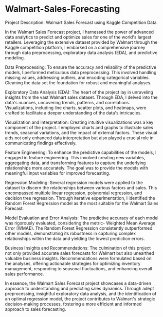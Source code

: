 # Walmart-Sales-Forecasting

Project Description: Walmart Sales Forecast using Kaggle Competition Data

In the Walmart Sales Forecast project, I harnessed the power of advanced data analytics to predict and optimize sales for one of the world's largest retailers. Leveraging the extensive dataset provided by Walmart through the Kaggle competition platform, I embarked on a comprehensive journey through data preprocessing, exploratory data analysis (EDA), and predictive modeling.

Data Preprocessing:
To ensure the accuracy and reliability of the predictive models, I performed meticulous data preprocessing. This involved handling missing values, addressing outliers, and encoding categorical variables. Cleaning the data set the foundation for robust and meaningful analyses.

Exploratory Data Analysis (EDA):
The heart of the project lay in unraveling insights from the vast Walmart sales dataset. Through EDA, I delved into the data's nuances, uncovering trends, patterns, and correlations. Visualizations, including line charts, scatter plots, and heatmaps, were crafted to facilitate a deeper understanding of the data's intricacies.

Visualization and Interpretation:
Creating intuitive visualizations was a key component of the project. I employed charts and graphs to illustrate sales trends, seasonal variations, and the impact of external factors. These visual aids not only enhanced data interpretation but also played a crucial role in communicating findings effectively.

Feature Engineering:
To enhance the predictive capabilities of the models, I engaged in feature engineering. This involved creating new variables, aggregating data, and transforming features to capture the underlying relationships more accurately. The goal was to provide the models with meaningful input variables for improved forecasting.

Regression Modeling:
Several regression models were applied to the dataset to discern the relationships between various factors and sales. This encompassed multiple linear regression, polynomial regression, and decision tree regression. Through iterative experimentation, I identified the Random Forest Regression model as the most suitable for the Walmart Sales Forecast.

Model Evaluation and Error Analysis:
The predictive accuracy of each model was rigorously evaluated, considering the metric- Weighted Mean Average Error (WMAE). The Random Forest Regression consistently outperformed other models, demonstrating its robustness in capturing complex relationships within the data and yielding the lowest prediction errors.

Business Insights and Recommendations:
The culmination of this project not only provided accurate sales forecasts for Walmart but also unearthed valuable business insights. Recommendations were formulated based on the analyses, offering actionable strategies for optimizing inventory management, responding to seasonal fluctuations, and enhancing overall sales performance.

In essence, the Walmart Sales Forecast project showcases a data-driven approach to understanding and predicting sales dynamics. Through adept preprocessing, insightful exploratory data analysis, and the identification of an optimal regression model, the project contributes to Walmart's strategic decision-making processes, fostering a more efficient and informed approach to sales forecasting.
